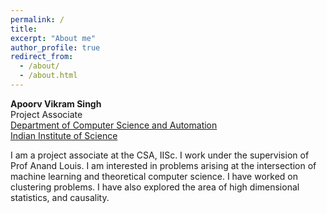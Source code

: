 ```yaml
---
permalink: /
title:
excerpt: "About me"
author_profile: true
redirect_from:
  - /about/
  - /about.html
---
```

**Apoorv Vikram Singh**  
Project Associate  
[Department of Computer Science and Automation](https://www.csa.iisc.ac.in/)  
[Indian Institute of Science](https://iisc.ac.in/)


I am a project associate at the CSA, IISc. I work under the supervision of Prof Anand Louis. I am interested in problems arising at the intersection of machine learning and theoretical computer science. I have worked on clustering problems. I have also explored the area of high dimensional statistics, and causality.
